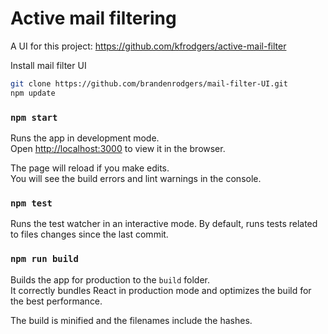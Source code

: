 # Active mail filtering

A UI for this project: https://github.com/kfrodgers/active-mail-filter

Install mail filter UI
```bash
git clone https://github.com/brandenrodgers/mail-filter-UI.git
npm update
```

### `npm start`

Runs the app in development mode.<br>
Open [http://localhost:3000](http://localhost:3000) to view it in the browser.

The page will reload if you make edits.<br>
You will see the build errors and lint warnings in the console.

### `npm test`

Runs the test watcher in an interactive mode.
By default, runs tests related to files changes since the last commit.

### `npm run build`

Builds the app for production to the `build` folder.<br>
It correctly bundles React in production mode and optimizes the build for the best performance.

The build is minified and the filenames include the hashes.<br>
